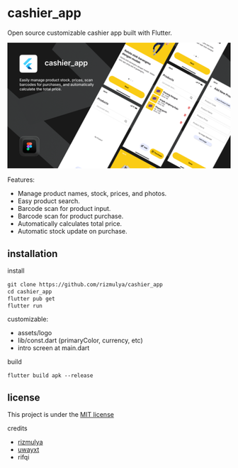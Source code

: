 # cashier_app

Open source customizable cashier app built with Flutter.

<img src="assets/preview.png" alt="cashier_app preview" width="521px">

Features:
- Manage product names, stock, prices, and photos.
- Easy product search.
- Barcode scan for product input.
- Barcode scan for product purchase.
- Automatically calculates total price.
- Automatic stock update on purchase.

## installation
install
```
git clone https://github.com/rizmulya/cashier_app
cd cashier_app
flutter pub get
flutter run
```

customizable:
- assets/logo
- lib/const.dart (primaryColor, currency, etc)
- intro screen at main.dart

build
```
flutter build apk --release
```

## license

This project is under the [MIT license](https://opensource.org/license/mit) 

credits
- [rizmulya](https://github.com/rizmulya) 
- [uwayxt](https://dribbble.com/WahyudiID)
- rifqi